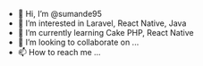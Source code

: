 - 👋 Hi, I’m @sumande95
- 👀 I’m interested in Laravel, React Native, Java
- 🌱 I’m currently learning Cake PHP, React Native
- 💞️ I’m looking to collaborate on ...
- 📫 How to reach me ...

<!---
sumande95/sumande95 is a ✨ special ✨ repository because its `README.md` (this file) appears on your GitHub profile.
You can click the Preview link to take a look at your changes.
--->
